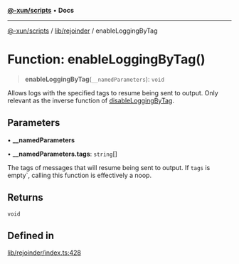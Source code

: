 [**@-xun/scripts**](../../../README.md) • **Docs**

***

[@-xun/scripts](../../../README.md) / [lib/rejoinder](../README.md) / enableLoggingByTag

# Function: enableLoggingByTag()

> **enableLoggingByTag**(`__namedParameters`): `void`

Allows logs with the specified tags to resume being sent to output. Only relevant as the inverse function of [disableLoggingByTag](disableLoggingByTag.md).

## Parameters

• **\_\_namedParameters**

• **\_\_namedParameters.tags**: `string`[]

The tags of messages that will resume being sent to output. If `tags` is
empty`, calling this function is effectively a noop.

## Returns

`void`

## Defined in

[lib/rejoinder/index.ts:428](https://github.com/Xunnamius/xscripts/blob/57333eb95500d47b37fb5be30901f27ce55d7211/lib/rejoinder/index.ts#L428)
